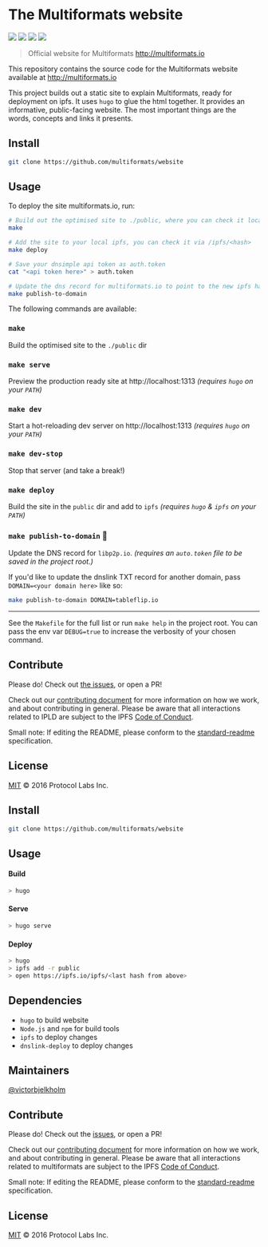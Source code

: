 # The Multiformats website

[![](https://img.shields.io/badge/made%20by-Protocol%20Labs-blue.svg?style=flat-square)](http://ipn.io)
[![](https://img.shields.io/badge/project-multiformats-blue.svg?style=flat-square)](https://github.com/multiformats/multiformats)
[![](https://img.shields.io/badge/freenode-%23ipfs-blue.svg?style=flat-square)](https://webchat.freenode.net/?channels=%23ipfs)
[![](https://img.shields.io/badge/readme%20style-standard-brightgreen.svg?style=flat-square)](https://github.com/RichardLitt/standard-readme)

> Official website for Multiformats http://multiformats.io

This repository contains the source code for the Multiformats website available at http://multiformats.io

This project builds out a static site to explain Multiformats, ready for deployment on ipfs. It uses `hugo` to glue the html together. It provides an informative, public-facing website. The most important things are the words, concepts and links it presents.

## Install

```sh
git clone https://github.com/multiformats/website
```

## Usage

To deploy the site multiformats.io, run:

```sh
# Build out the optimised site to ./public, where you can check it locally.
make

# Add the site to your local ipfs, you can check it via /ipfs/<hash>
make deploy

# Save your dnsimple api token as auth.token
cat "<api token here>" > auth.token

# Update the dns record for multiformats.io to point to the new ipfs hash.
make publish-to-domain
```

The following commands are available:

### `make`

Build the optimised site to the `./public` dir

### `make serve`

Preview the production ready site at http://localhost:1313 _(requires `hugo` on your `PATH`)_

### `make dev`

Start a hot-reloading dev server on http://localhost:1313 _(requires `hugo` on your `PATH`)_

### `make dev-stop`

Stop that server (and take a break!)

### `make deploy`

Build the site in the `public` dir and add to `ipfs` _(requires `hugo` & `ipfs` on your `PATH`)_

### `make publish-to-domain` :rocket:

Update the DNS record for `libp2p.io`.  _(requires an `auto.token` file to be saved in the project root.)_

If you'd like to update the dnslink TXT record for another domain, pass `DOMAIN=<your domain here>` like so:

```sh
make publish-to-domain DOMAIN=tableflip.io
```

---

See the `Makefile` for the full list or run `make help` in the project root. You can pass the env var `DEBUG=true` to increase the verbosity of your chosen command.

## Contribute

Please do! Check out [the issues](https://github.com/ipld/website/issues), or open a PR!

Check out our [contributing document](https://github.com/ipld/ipld/blob/master/contributing.md) for more information on how we work, and about contributing in general. Please be aware that all interactions related to IPLD are subject to the IPFS [Code of Conduct](https://github.com/ipfs/community/blob/master/code-of-conduct.md).

Small note: If editing the README, please conform to the [standard-readme](https://github.com/RichardLitt/standard-readme) specification.

## License

[MIT](LICENSE) © 2016 Protocol Labs Inc.


## Install

```sh
git clone https://github.com/multiformats/website
```

## Usage

#### Build

```sh
> hugo
```

#### Serve

```sh
> hugo serve
```

#### Deploy

```sh
> hugo
> ipfs add -r public
> open https://ipfs.io/ipfs/<last hash from above>
```

## Dependencies

* `hugo` to build website
* `Node.js` and `npm` for build tools
* `ipfs` to deploy changes
* `dnslink-deploy` to deploy changes

## Maintainers

[@victorbjelkholm](https://github.com/victorbjelkholm)

## Contribute

Please do! Check out the [issues](https://github.com/multiformats/website/issues), or open a PR!

Check out our [contributing document](https://github.com/multiformats/multiformats/blob/master/contributing.md) for more information on how we work, and about contributing in general. Please be aware that all interactions related to multiformats are subject to the IPFS [Code of Conduct](https://github.com/ipfs/community/blob/master/code-of-conduct.md).

Small note: If editing the README, please conform to the [standard-readme](https://github.com/RichardLitt/standard-readme) specification.

## License

[MIT](LICENSE) © 2016 Protocol Labs Inc.
